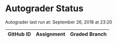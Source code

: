 # Autograder Status
Autograder last run at: September 26, 2018 at 23:20

| GitHub ID | Assignment | Graded Branch |
|-----------|------------|---------------|
